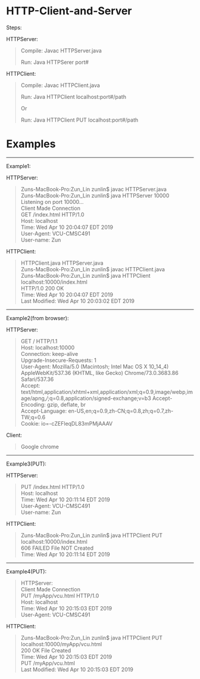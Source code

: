 # HTTP-Client-and-Server
Steps:

HTTPServer:

><p>Compile: Javac HTTPServer.java </p>
><p>Run: Java HTTPSerer port#</p>

HTTPClient:
><p>Compile: Javac HTTPClient.java</p>
><p>Run: Java HTTPClient localhost:port#/path </p>
><p>Or</p>
><p>Run: Java HTTPClient PUT localhost:port#/path </p>

# Examples
_____________________________________________________________________________
Example1:

HTTPServer:
  >Zuns-MacBook-Pro:Zun_Lin zunlin$ javac HTTPServer.java <br>
  >Zuns-MacBook-Pro:Zun_Lin zunlin$ java HTTPServer 10000 <br>
  >Listening on port 10000...<br>
  >Client Made Connection<br>
  >GET /index.html HTTP/1.0<br>
  >Host: localhost<br>
  >Time: Wed Apr 10 20:04:07 EDT 2019<br>
  >User-Agent: VCU-CMSC491<br>
  >User-name: Zun<br>


HTTPClient:
>HTTPClient.java	HTTPServer.java<br>
>Zuns-MacBook-Pro:Zun_Lin zunlin$ javac HTTPClient.java <br>
>Zuns-MacBook-Pro:Zun_Lin zunlin$ java HTTPClient localhost:10000/index.html<br>
>HTTP/1.0 200 OK<br>
>Time: Wed Apr 10 20:04:07 EDT 2019<br>
>Last  Modified: Wed Apr 10 20:03:02 EDT 2019<br>


____________________________________________________________________________
Example2(from browser):

HTTPServer:
>GET / HTTP/1.1<br>
>Host: localhost:10000<br>
>Connection: keep-alive<br>
>Upgrade-Insecure-Requests: 1<br>
>User-Agent: Mozilla/5.0 (Macintosh; Intel Mac OS X 10_14_4) AppleWebKit/537.36 (KHTML, like Gecko) Chrome/73.0.3683.86 Safari/537.36<br>
>Accept: text/html,application/xhtml+xml,application/xml;q=0.9,image/webp,image/apng,*/*;q=0.8,application/signed-exchange;v=b3
>Accept-Encoding: gzip, deflate, br<br>
>Accept-Language: en-US,en;q=0.9,zh-CN;q=0.8,zh;q=0.7,zh-TW;q=0.6<br>
Cookie: io=-cZEFleqDL83mPMjAAAV<br>

Client:
>Google chrome

____________________________________________________________________________
Example3(PUT):

HTTPServer:<br>
>PUT /index.html HTTP/1.0<br>
>Host: localhost<br>
>Time: Wed Apr 10 20:11:14 EDT 2019<br>
>User-Agent: VCU-CMSC491<br>
>User-name: Zun<br>

HTTPClient:
>Zuns-MacBook-Pro:Zun_Lin zunlin$ java HTTPClient PUT localhost:10000/index.html<br>
>606 FAILED File NOT Created<br>
>Time: Wed Apr 10 20:11:14 EDT 2019<br>


______________________________________________________________________________

Example4(PUT):

>HTTPServer:<br>
>Client Made Connection<br>
>PUT /myApp/vcu.html HTTP/1.0<br>
>Host: localhost<br>
>Time: Wed Apr 10 20:15:03 EDT 2019<br>
>User-Agent: VCU-CMSC491<br>

HTTPClient:
>Zuns-MacBook-Pro:Zun_Lin zunlin$ java HTTPClient PUT localhost:10000/myApp/vcu.html<br>
>200 OK File Created<br>
>Time: Wed Apr 10 20:15:03 EDT 2019<br>
>PUT /myApp/vcu.html<br>
>Last  Modified: Wed Apr 10 20:15:03 EDT 2019<br>

